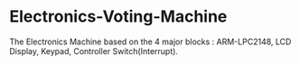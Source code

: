 # Electronics-Voting-Machine
The Electronics Machine based on the 4 major blocks : ARM-LPC2148, LCD Display, Keypad, Controller Switch(Interrupt).
